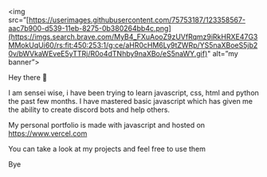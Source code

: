 <img src=”[https://userimages.githubusercontent.com/75753187/123358567-aac7b900-d539-11eb-8275-0b380264bb4c.png](https://imgs.search.brave.com/MyB4_FXuAooZ9zUVfRqmz9iRkHRXE47G3MMokUqUi60/rs:fit:450:253:1/g:ce/aHR0cHM6Ly9tZWRp/YS5naXBoeS5jb20v/bWVkaWEveE5yTTRj/R0o4dTNhby9naXBo/eS5naWY.gif)" alt=”my banner”>

Hey there 👋

I am sensei wise, i have been trying to learn javascript, css, html and python the past few months. I have mastered basic javascript which has given me the ability to
create discord bots and help others. 

My personal portfolio is made with javascript and hosted on https://www.vercel.com


You can take a look at my projects and feel free to use them

Bye



